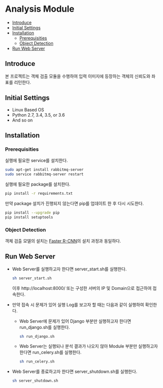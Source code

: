 # Analysis Module

- [Introduce](#introduce)
- [Initial Settings](#initial-settings)
- [Installation](#installation)
    - [Prerequisities](#prerequisities)
    - [Object Detection](#object-detection)
- [Run Web Server](#run-web-server)
    
## Introduce

본 프로젝트는 객체 검출 모듈을 수행하여 입력 이미지에 등장하는 객체의 신뢰도와 좌표를 리턴한다.

## Initial Settings

- Linux Based OS
- Python 2.7, 3.4, 3.5, or 3.6
- And so on


## Installation

### Prerequisities

실행에 필요한 service를 설치한다.
```bash
sudo apt-get install rabbitmq-server
sudo service rabbitmq-server restart
```

실행에 필요한 package를 설치한다.
```bash
pip install -r requirements.txt
```

만약 package 설치가 진행되지 않는다면 pip를 업데이트 한 후 다시 시도한다.
```bash
pip install --upgrade pip
pip install setuptools
```

### Object Detection

객체 검출 모델의 설치는 [Faster R-CNN](https://github.com/rbgirshick/py-faster-rcnn)의 설치 과정과 동일하다.


## Run Web Server

* Web Server를 실행하고자 한다면 server_start.sh를 실행한다.
    ```bash
    sh server_start.sh
    ```
    이후 http://localhost:8000/ 또는 구성한 서버의 IP 및 Domain으로 접근하여 접속한다.

* 만약 접속 시 문제가 있어 실행 Log를 보고자 할 때는 다음과 같이 실행하여 확인한다.
    * Web Server에 문제가 있어 Django 부분만 실행하고자 한다면 run_django.sh를 실행한다.
        ```bash
        sh run_django.sh
        ```
    
    * Web Server는 실행되나 분석 결과가 나오지 않아 Module 부분만 실행하고자 한다면 run_celery.sh를 실행한다.
        ```bash
        sh run_celery.sh
        ```
    
* Web Server를 종료하고자 한다면 server_shutdown.sh를 실행한다.
    ```bash
    sh server_shutdown.sh
    ``` 
